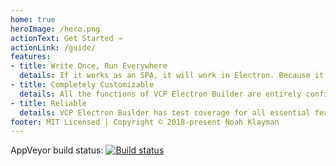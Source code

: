 ```yaml
---
home: true
heroImage: /hero.png
actionText: Get Started →
actionLink: /guide/
features:
- title: Write Once, Run Everywhere
  details: If it works as an SPA, it will work in Electron. Because it extends your regular config, it works with all plugins and customized webpack options.
- title: Completely Customizable
  details: All the functions of VCP Electron Builder are entirely configurable and well documented.
- title: Reliable
  details: VCP Electron Builder has test coverage for all essential features and runs CI tests on AppVeyor.
footer: MIT Licensed | Copyright © 2018-present Noah Klayman
---
```


<centered-markdown>

AppVeyor build status: [![Build status](https://ci.appveyor.com/api/projects/status/tyrr8kemli4vfll7?svg=true)](https://ci.appveyor.com/project/nklayman/vue-cli-plugin-electron-builder)

</centered-markdown>
